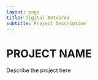 ```yaml
---
layout: page
title: Digital Aotearoa
subtitle: Project Description
---
```

# PROJECT NAME

Describe the project here